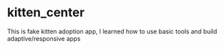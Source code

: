 # kitten_center
This is fake kitten adoption app, I learned how to use basic tools and build adaptive/responsive apps
